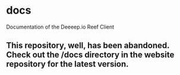# docs
Documentation of the Deeeep.io Reef Client

## This repository, well, has been abandoned. Check out the /docs directory in the website repository for the latest version.
